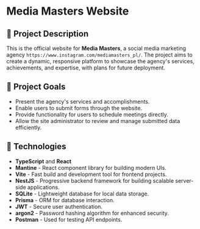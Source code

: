 # Media Masters Website

## 📖 Project Description
This is the official website for **Media Masters**, a social media marketing agency `https://www.instagram.com/mediamasters_pl/`. The project aims to create a dynamic, responsive platform to showcase the agency's services, achievements, and expertise, with plans for future deployment.

## 🎯 Project Goals
- Present the agency's services and accomplishments.
- Enable users to submit forms through the website.
- Provide functionality for users to schedule meetings directly.
- Allow the site administrator to review and manage submitted data efficiently.


## 🚀 Technologies
- **TypeScript** and **React** 
- **Mantine** - React component library for building modern UIs.
- **Vite** - Fast build and development tool for frontend projects.
- **NestJS** - Progressive backend framework for building scalable server-side applications.
- **SQLite** - Lightweight database for local data storage.
- **Prisma** - ORM for database interaction.
- **JWT** - Secure user authentication.
- **argon2** - Password hashing algorithm for enhanced security.
- **Postman** - Used for testing API endpoints.